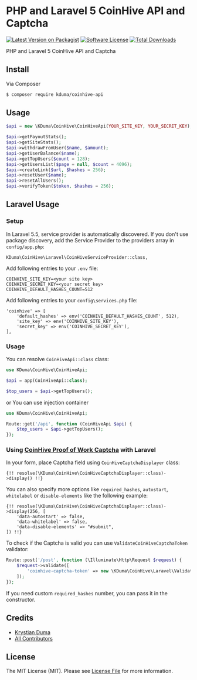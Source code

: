 # PHP and Laravel 5 CoinHive API and Captcha

[![Latest Version on Packagist][ico-version]][link-packagist]
[![Software License][ico-license]](LICENSE.md)
[![Total Downloads][ico-downloads]][link-downloads]

PHP and Laravel 5 CoinHive API and Captcha

## Install

Via Composer

```bash
$ composer require kduma/coinhive-api
```

## Usage

```php
$api = new \KDuma\CoinHive\CoinHiveApi(YOUR_SITE_KEY, YOUR_SECRET_KEY);

$api->getPayoutStats();
$api->getSiteStats();
$api->withdrawFromUser($name, $amount);
$api->getUserBalance($name);
$api->getTopUsers($count = 128);
$api->getUsersList($page = null, $count = 4096);
$api->createLink($url, $hashes = 256);
$api->resetUser($name);
$api->resetAllUsers();
$api->verifyToken($token, $hashes = 256);
```

## Laravel Usage

### Setup

In Laravel 5.5, service provider is automatically discovered. If you don't use package discovery, 
add the Service Provider to the providers array in `config/app.php`:

    KDuma\CoinHive\Laravel\CoinHiveServiceProvider::class,

Add following entries to your `.env` file:

	COINHIVE_SITE_KEY=<your site key>
	COINHIVE_SECRET_KEY=<your secret key>
	COINHIVE_DEFAULT_HASHES_COUNT=512
	
Add following entries to your `config\services.php` file:

    'coinhive' => [
        'default_hashes' => env('COINHIVE_DEFAULT_HASHES_COUNT', 512),
        'site_key' => env('COINHIVE_SITE_KEY'),
        'secret_key' => env('COINHIVE_SECRET_KEY'),
    ],
    
### Usage
You can resolve `CoinHiveApi::class` class:
``` php
use KDuma\CoinHive\CoinHiveApi;

$api = app(CoinHiveApi::class);

$top_users = $api->getTopUsers();
```
or You can use injection container
``` php
use KDuma\CoinHive\CoinHiveApi;

Route::get('/api', function (CoinHiveApi $api) {
    $top_users = $api->getTopUsers();
});
```
    
### Using [CoinHive Proof of Work Captcha](https://coinhive.com/documentation/captcha) with Laravel

In your form, place Captcha field using `CoinHiveCaptchaDisplayer` class:

```blade
{!! resolve(\KDuma\CoinHive\CoinHiveCaptchaDisplayer::class)->display() !!}
```

You can also specify more options like `required_hashes`, `autostart`, `whitelabel` or `disable-elements` 
like the following example:

```blade
{!! resolve(\KDuma\CoinHive\CoinHiveCaptchaDisplayer::class)->display(256, [
    'data-autostart' => false,
    'data-whitelabel' => false,
    'data-disable-elements' => "#submit",
]) !!}
```

To check if the Captcha is valid you can use `ValidateCoinHiveCaptchaToken` validator:

```php
Route::post('/post', function (\Illuminate\Http\Request $request) {
    $request->validate([
        'coinhive-captcha-token' => new \KDuma\CoinHive\Laravel\ValidateCoinHiveCaptchaToken()
    ]);
});
``` 

If you need custom `required_hashes` number, you can pass it in the constructor.

## Credits

- [Krystian Duma][link-author]
- [All Contributors][link-contributors]

## License

The MIT License (MIT). Please see [License File](LICENSE.md) for more information.

[ico-version]: https://img.shields.io/packagist/v/kduma/coinhive-api.svg?style=flat-square
[ico-license]: https://img.shields.io/badge/license-MIT-brightgreen.svg?style=flat-square
[ico-downloads]: https://img.shields.io/packagist/dt/kduma/coinhive-api.svg?style=flat-square

[link-packagist]: https://packagist.org/packages/kduma/coinhive-api
[link-downloads]: https://packagist.org/packages/kduma/coinhive-api
[link-author]: https://github.com/kduma
[link-contributors]: ../../contributors
